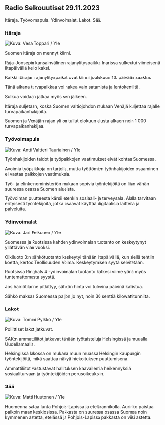 ## Radio Selkouutiset 29.11.2023

Itäraja. Työvoimapula. Ydinvoimalat. Lakot. Sää.

### Itäraja

![ Kuva: Vesa Toppari / Yle](https://images.cdn.yle.fi/image/upload/c_crop,h_2268,w_4031,x_0,y_264/ar_1.7777777777777777,c_fill,g_faces,h_675,w_1200/dpr_1.0/q_auto:eco/f_auto/fl_lossy/v1701189256/39-12079316566165b139fc)

Suomen itäraja on mennyt kiinni.

Raja-Joosepin kansainvälinen rajanylityspaikka Inarissa sulkeutui viimeisenä iltapäivällä kello kaksi.

Kaikki itärajan rajanylityspaikat ovat kiinni joulukuun 13. päivään saakka.

Tänä aikana turvapaikkaa voi hakea vain satamista ja lentokentiltä.

Sulkua voidaan jatkaa myös sen jälkeen.

Itäraja suljetaan, koska Suomen valtiojohdon mukaan Venäjä kuljettaa rajalle turvapaikanhakijoita.

Suomen ja Venäjän rajan yli on tullut elokuun alusta alkaen noin 1 000 turvapaikanhakijaa.

### Työvoimapula

![ Kuva: Antti Valtteri Tauriainen / Yle](https://images.cdn.yle.fi/image/upload/c_crop,h_2241,w_3983,x_0,y_415/ar_1.7777777777777777,c_fill,g_faces,h_675,w_1200/dpr_1.0/q_auto:eco/f_auto/fl_lossy/v1686145588/39-1126025648086980778f)

Työnhakijoiden taidot ja työpaikkojen vaatimukset eivät kohtaa Suomessa.

Avoimia työpaikkoja on tarjolla, mutta työttömien työnhakijoiden osaaminen ei vastaa paikkojen vaatimuksia.

Työ- ja elinkeinoministeriön mukaan sopivia työntekijöitä on liian vähän suuressa osassa Suomen alueista.

Työvoiman puutteesta kärsii etenkin sosiaali- ja terveysala. Alalla tarvitaan erityisesti työntekijöitä, jotka osaavat käyttää digitaalisia laitteita ja palveluita.

### Ydinvoimalat

![ Kuva: Jari Pelkonen / Yle](https://images.cdn.yle.fi/image/upload/c_crop,h_3256,w_5787,x_0,y_0/ar_1.7777777777777777,c_fill,g_faces,h_675,w_1200/dpr_1.0/q_auto:eco/f_auto/fl_lossy/v1683031267/39-1107408645102d538768)

Suomessa ja Ruotsissa kahden ydinvoimalan tuotanto on keskeytynyt yllättävän vian vuoksi.

Olkiluoto 3:n sähkötuotanto keskeytyi tänään iltapäivällä, kun siellä tehtiin koetta, kertoo Teollisuuden Voima. Keskeytymisen syytä selvitetään.

Ruotsissa Ringhals 4 -ydinvoimalan tuotanto katkesi viime yönä myös tuntemattomasta syystä.

Jos häiriötilanne pitkittyy, sähkön hinta voi tulevina päivinä kallistua.

Sähkö maksaa Suomessa paljon jo nyt, noin 30 senttiä kilowattitunnilta.

### Lakot

![ Kuva: Tommi Pylkkö / Yle](https://images.cdn.yle.fi/image/upload/c_crop,h_2268,w_4031,x_0,y_0/ar_1.7777777777777777,c_fill,g_faces,h_675,w_1200/dpr_1.0/q_auto:eco/f_auto/fl_lossy/v1680886596/39-10967826430479cd9824)

Poliittiset lakot jatkuvat.

SAK:n ammattiliitot jatkavat tänään työtaisteluja Helsingissä ja muualla Uudellamaalla.

Helsingissä lakossa on mukana muun muassa Helsingin kaupungin työntekijöitä, mikä saattaa näkyä hiekoituksen puuttumisena.

Ammattiliitot vastustavat hallituksen kaavailemia heikennyksiä sosiaaliturvaan ja työntekijöiden perusoikeuksiin.

### Sää

![ Kuva: Matti Huutonen / Yle](https://images.cdn.yle.fi/image/upload/c_crop,h_1080,w_1919,x_0,y_0/ar_1.7777777777777777,c_fill,g_faces,h_675,w_1200/dpr_1.0/q_auto:eco/f_auto/fl_lossy/v1701268401/39-120849965674b9a12a64)

Huomenna sataa lunta Pohjois-Lapissa ja etelärannikolla. Aurinko paistaa paikoin maan keskiosissa. Pakkasta on suuressa osassa Suomea noin kymmenen astetta, etelässä ja Pohjois-Lapissa pakkasta on viisi astetta.
